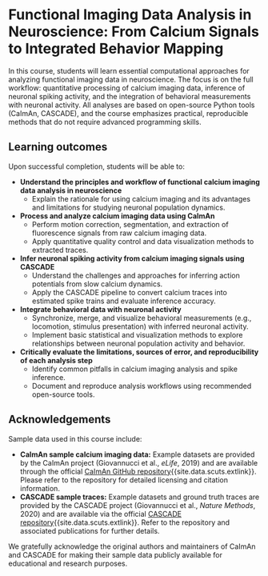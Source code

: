 # Functional Imaging Data Analysis in Neuroscience: From Calcium Signals to Integrated Behavior Mapping

In this course, students will learn essential computational approaches for analyzing functional imaging data in neuroscience. The focus is on the full workflow: quantitative processing of calcium imaging data, inference of neuronal spiking activity, and the integration of behavioral measurements with neuronal activity. All analyses are based on open-source Python tools (CaImAn, CASCADE), and the course emphasizes practical, reproducible methods that do not require advanced programming skills.

## Learning outcomes
Upon successful completion, students will be able to:

* **Understand the principles and workflow of functional calcium imaging data analysis in neuroscience**
  * Explain the rationale for using calcium imaging and its advantages and limitations for studying neuronal population dynamics.
* **Process and analyze calcium imaging data using CaImAn**
  * Perform motion correction, segmentation, and extraction of fluorescence signals from raw calcium imaging data.
  * Apply quantitative quality control and data visualization methods to extracted traces.
* **Infer neuronal spiking activity from calcium imaging signals using CASCADE**
  * Understand the challenges and approaches for inferring action potentials from slow calcium dynamics.
  * Apply the CASCADE pipeline to convert calcium traces into estimated spike trains and evaluate inference accuracy.
* **Integrate behavioral data with neuronal activity**
  * Synchronize, merge, and visualize behavioral measurements (e.g., locomotion, stimulus presentation) with inferred neuronal activity.
  * Implement basic statistical and visualization methods to explore relationships between neuronal population activity and behavior.
* **Critically evaluate the limitations, sources of error, and reproducibility of each analysis step**
  * Identify common pitfalls in calcium imaging analysis and spike inference.
  * Document and reproduce analysis workflows using recommended open-source tools.

## Acknowledgements
Sample data used in this course include:
* **CaImAn sample calcium imaging data:** Example datasets are provided by the CaImAn project (Giovannucci et al., *eLife*, 2019) and are available through the official [CaImAn GitHub repository](https://github.com/flatironinstitute/CaImAn){{site.data.scuts.extlink}}. Please refer to the repository for detailed licensing and citation information.
* **CASCADE sample traces:** Example datasets and ground truth traces are provided by the CASCADE project (Giovannucci et al., *Nature Methods*, 2020) and are available via the official [CASCADE repository](https://github.com/HelmchenLabSoftware/Cascade/tree/master){{site.data.scuts.extlink}}. Refer to the repository and associated publications for further details.

We gratefully acknowledge the original authors and maintainers of CaImAn and CASCADE for making their sample data publicly available for educational and research purposes.